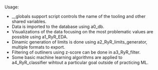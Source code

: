 Usage:
- __globals support script controls the name of the tooling and other shared variables.
- Data is imported to the database using a0_db.
- Visualizations of the data focusing on the most problematic values are possible using a1_RyR_EDA.
- Dinamic generation of limits is done using a2_RyR_limits_generator, multiple formats to export.
- Filtering of outliners using z-score can be done in a3_RyR_filter.
- Some basic machine learning algorithms are applied to a4_RyR_classifier wihtout a particular goal outside of practicing ML.
